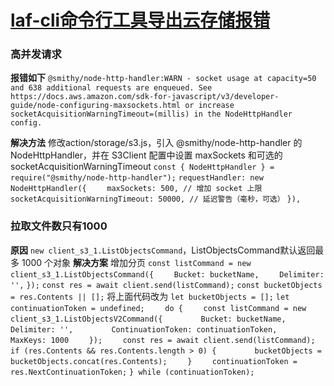 # [laf-cli命令行工具导出云存储报错](https://github.com/Smileye-v/gitblog/issues/28)

### 高并发请求
**报错如下**
`@smithy/node-http-handler:WARN - socket usage at capacity=50 and 638 additional requests are enqueued.
See https://docs.aws.amazon.com/sdk-for-javascript/v3/developer-guide/node-configuring-maxsockets.html
or increase socketAcquisitionWarningTimeout=(millis) in the NodeHttpHandler config.`

**解决方法**
修改action/storage/s3.js，引入 @smithy/node-http-handler 的 NodeHttpHandler，并在 S3Client 配置中设置 maxSockets 和可选的 socketAcquisitionWarningTimeout
`const { NodeHttpHandler } = require("@smithy/node-http-handler");`
`requestHandler: new NodeHttpHandler({`
`    maxSockets: 500, // 增加 socket 上限`
`    socketAcquisitionWarningTimeout: 50000, // 延迟警告（毫秒，可选）`
`}),`


### 拉取文件数只有1000
**原因**
`new client_s3_1.ListObjectsCommand`，ListObjectsCommand默认返回最多 1000 个对象
**解决方案**
增加分页
`const listCommand = new client_s3_1.ListObjectsCommand({`
`    Bucket: bucketName,`
`    Delimiter: '',`
`});`
`const res = await client.send(listCommand);`
`const bucketObjects = res.Contents || [];`
将上面代码改为
`let bucketObjects = [];`
`let continuationToken = undefined;    `
`do {`
`    const listCommand = new client_s3_1.ListObjectsV2Command({`
`        Bucket: bucketName,`
`        Delimiter: '',`
`        ContinuationToken: continuationToken,`
`        MaxKeys: 1000`
`    });`
`    const res = await client.send(listCommand);`
`    if (res.Contents && res.Contents.length > 0) {`
`        bucketObjects = bucketObjects.concat(res.Contents);`
`    }`
`    continuationToken = res.NextContinuationToken;`
`} while (continuationToken);`


